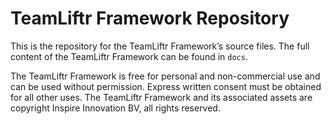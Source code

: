 # TeamLiftr Framework Repository

This is the repository for the TeamLiftr Framework’s source files. The full content of the TeamLiftr Framework can be found in `docs`.

The TeamLiftr Framework is free for personal and non-commercial use and can be used without permission. Express written consent must be obtained for all other uses. The TeamLiftr Framework and its associated assets are copyright Inspire Innovation BV, all rights reserved. 
